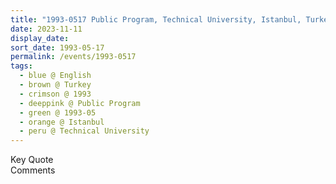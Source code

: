 ```yaml
---
title: "1993-0517 Public Program, Technical University, Istanbul, Turkey"
date: 2023-11-11
display_date: 
sort_date: 1993-05-17
permalink: /events/1993-0517
tags:
  - blue @ English
  - brown @ Turkey
  - crimson @ 1993
  - deeppink @ Public Program
  - green @ 1993-05
  - orange @ Istanbul
  - peru @ Technical University
---
```


<wave-list>
  <list-title color="green" width="75">Key Quote</list-title>
  <list-item color="BlanchedAlmond"  width="200"></list-item>
  <list-item color="Lavender"></list-item>
  <list-item color="BlanchedAlmond"></list-item>
</wave-list>

<br>

<wave-list>
  <list-title color="green" width="75">Comments</list-title>
  <list-item color="BlanchedAlmond"  width="200"></list-item>
  <list-item color="Lavender"></list-item>
  <list-item color="BlanchedAlmond"></list-item>
</wave-list>